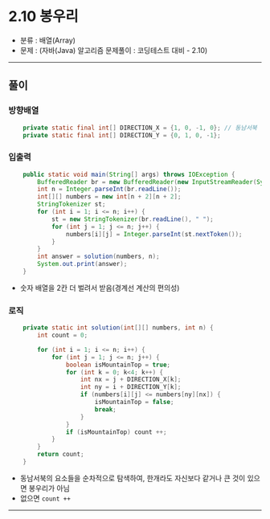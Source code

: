 
# 2.10 봉우리

- 분류 : 배열(Array)
- 문제 : (자바(Java) 알고리즘 문제풀이 : 코딩테스트 대비 - 2.10)

---

## 풀이
### 방향배열
```java
    private static final int[] DIRECTION_X = {1, 0, -1, 0}; // 동남서북
    private static final int[] DIRECTION_Y = {0, 1, 0, -1};
```

### 입출력
```java
    public static void main(String[] args) throws IOException {
        BufferedReader br = new BufferedReader(new InputStreamReader(System.in));
        int n = Integer.parseInt(br.readLine());
        int[][] numbers = new int[n + 2][n + 2];
        StringTokenizer st;
        for (int i = 1; i <= n; i++) {
            st = new StringTokenizer(br.readLine(), " ");
            for (int j = 1; j <= n; j++) {
                numbers[i][j] = Integer.parseInt(st.nextToken());
            }
        }
        int answer = solution(numbers, n);
        System.out.print(answer);
    }
```
- 숫자 배열을 2칸 더 벌려서 받음(경계선 계산의 편의성)

### 로직
```java
    private static int solution(int[][] numbers, int n) {
        int count = 0;

        for (int i = 1; i <= n; i++) {
            for (int j = 1; j <= n; j++) {
                boolean isMountainTop = true;
                for (int k = 0; k<4; k++) {
                    int nx = j + DIRECTION_X[k];
                    int ny = i + DIRECTION_Y[k];
                    if (numbers[i][j] <= numbers[ny][nx]) {
                        isMountainTop = false;
                        break;
                    }
                }
                if (isMountainTop) count ++;
            }
        }
        return count;
    }
```
- 동남서북의 요소들을 순차적으로 탐색하여, 한개라도 자신보다 같거나 큰 것이 있으면 봉우리가 아님
- 없으면 `count ++`

---
